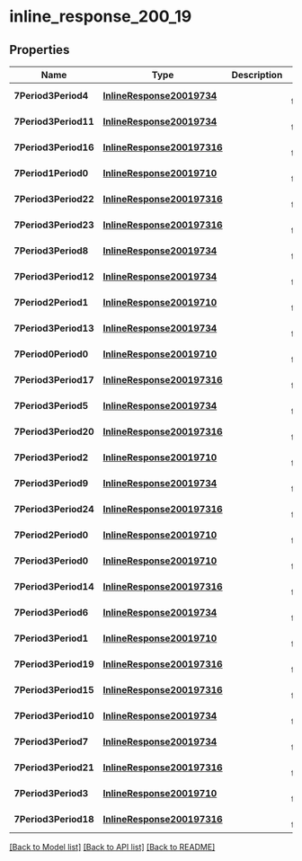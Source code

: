 # inline_response_200_19

## Properties
Name | Type | Description | Notes
------------ | ------------- | ------------- | -------------
**7Period3Period4** | [**InlineResponse20019734**](InlineResponse20019734.md) |  | [default to null]
**7Period3Period11** | [**InlineResponse20019734**](InlineResponse20019734.md) |  | [default to null]
**7Period3Period16** | [**InlineResponse200197316**](InlineResponse200197316.md) |  | [default to null]
**7Period1Period0** | [**InlineResponse20019710**](InlineResponse20019710.md) |  | [default to null]
**7Period3Period22** | [**InlineResponse200197316**](InlineResponse200197316.md) |  | [default to null]
**7Period3Period23** | [**InlineResponse200197316**](InlineResponse200197316.md) |  | [default to null]
**7Period3Period8** | [**InlineResponse20019734**](InlineResponse20019734.md) |  | [default to null]
**7Period3Period12** | [**InlineResponse20019734**](InlineResponse20019734.md) |  | [default to null]
**7Period2Period1** | [**InlineResponse20019710**](InlineResponse20019710.md) |  | [default to null]
**7Period3Period13** | [**InlineResponse20019734**](InlineResponse20019734.md) |  | [default to null]
**7Period0Period0** | [**InlineResponse20019710**](InlineResponse20019710.md) |  | [default to null]
**7Period3Period17** | [**InlineResponse200197316**](InlineResponse200197316.md) |  | [default to null]
**7Period3Period5** | [**InlineResponse20019734**](InlineResponse20019734.md) |  | [default to null]
**7Period3Period20** | [**InlineResponse200197316**](InlineResponse200197316.md) |  | [default to null]
**7Period3Period2** | [**InlineResponse20019710**](InlineResponse20019710.md) |  | [default to null]
**7Period3Period9** | [**InlineResponse20019734**](InlineResponse20019734.md) |  | [default to null]
**7Period3Period24** | [**InlineResponse200197316**](InlineResponse200197316.md) |  | [default to null]
**7Period2Period0** | [**InlineResponse20019710**](InlineResponse20019710.md) |  | [default to null]
**7Period3Period0** | [**InlineResponse20019710**](InlineResponse20019710.md) |  | [default to null]
**7Period3Period14** | [**InlineResponse200197316**](InlineResponse200197316.md) |  | [default to null]
**7Period3Period6** | [**InlineResponse20019734**](InlineResponse20019734.md) |  | [default to null]
**7Period3Period1** | [**InlineResponse20019710**](InlineResponse20019710.md) |  | [default to null]
**7Period3Period19** | [**InlineResponse200197316**](InlineResponse200197316.md) |  | [default to null]
**7Period3Period15** | [**InlineResponse200197316**](InlineResponse200197316.md) |  | [default to null]
**7Period3Period10** | [**InlineResponse20019734**](InlineResponse20019734.md) |  | [default to null]
**7Period3Period7** | [**InlineResponse20019734**](InlineResponse20019734.md) |  | [default to null]
**7Period3Period21** | [**InlineResponse200197316**](InlineResponse200197316.md) |  | [default to null]
**7Period3Period3** | [**InlineResponse20019710**](InlineResponse20019710.md) |  | [default to null]
**7Period3Period18** | [**InlineResponse200197316**](InlineResponse200197316.md) |  | [default to null]

[[Back to Model list]](../README.md#documentation-for-models) [[Back to API list]](../README.md#documentation-for-api-endpoints) [[Back to README]](../README.md)


